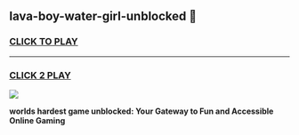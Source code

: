 
## lava-boy-water-girl-unblocked 👋
<h3>
<a href="https://premium.freeplayer.one?title=lava-boy-water-girl-unblocked&ref=14F">CLICK TO PLAY</a></h3>
<hr>

<h3>
<a href="https://premium.freeplayer.one?title=lava-boy-water-girl-unblocked&ref=14F">CLICK 2 PLAY</a>
  
</h3>

<a href="https://premium.freeplayer.one?title=lava-boy-water-girl-unblocked&ref=12F/"><img src="https://clearcache.store/games.png"></a>


**worlds hardest game unblocked: Your Gateway to Fun and Accessible Online Gaming**
